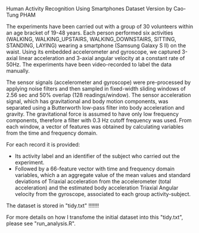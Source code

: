 Human Activity Recognition Using Smartphones Dataset
Version by Cao-Tung PHAM

The experiments have been carried out with a group of 30 volunteers within an age bracket of 19-48 years. 
Each person performed six activities (WALKING, WALKING_UPSTAIRS, WALKING_DOWNSTAIRS, SITTING, STANDING, LAYING) 
wearing a smartphone (Samsung Galaxy S II) on the waist. Using its embedded accelerometer and gyroscope, 
we captured 3-axial linear acceleration and 3-axial angular velocity at a constant rate of 50Hz. 
The experiments have been video-recorded to label the data manually.  

The sensor signals (accelerometer and gyroscope) were pre-processed by applying noise filters 
and then sampled in fixed-width sliding windows of 2.56 sec and 50% overlap (128 readings/window). 
The sensor acceleration signal, which has gravitational and body motion components, was separated using a 
Butterworth low-pass filter into body acceleration and gravity. The gravitational force is assumed to have only low 
frequency components, therefore a filter with 0.3 Hz cutoff frequency was used. From each window, a vector of features 
was obtained by calculating variables from the time and frequency domain. 

For each record it is provided:
- Its activity label and an identifier of the subject who carried out the experiment.
- Followed by a 66-feature vector with time and frequency domain variables, which a an aggregate value of 
the mean values and standard deviations of Triaxial acceleration from the accelerometer (total acceleration) 
and the estimated body acceleration Triaxial Angular velocity from the gyroscope, associated to each group activity-subject.

The dataset is stored in "tidy.txt" !!!!!!!

For more details on how I transfome the initial dataset into this "tidy.txt", please see "run_analysis.R".
